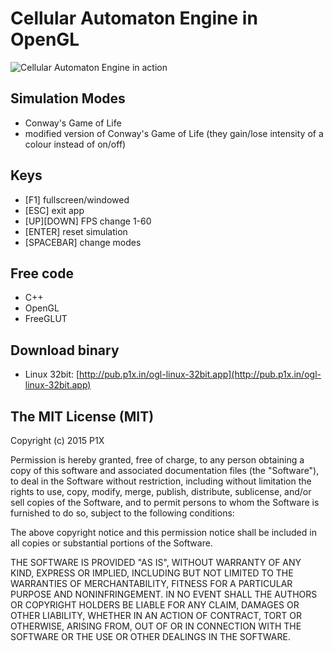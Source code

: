 # Cellular Automaton Engine in OpenGL

![Cellular Automaton Engine in action](http://i.imgur.com/3Hxwidr.png)

## Simulation Modes

- Conway's Game of Life
- modified version of Conway's Game of Life (they gain/lose intensity of a colour instead of on/off)

## Keys

- [F1] fullscreen/windowed
- [ESC] exit app
- [UP][DOWN] FPS change 1-60
- [ENTER] reset simulation
- [SPACEBAR] change modes 

## Free code

- C++
- OpenGL
- FreeGLUT

## Download binary

- Linux 32bit: [http://pub.p1x.in/ogl-linux-32bit.app](http://pub.p1x.in/ogl-linux-32bit.app)

## The MIT License (MIT)

Copyright (c) 2015 P1X

Permission is hereby granted, free of charge, to any person obtaining a copy
of this software and associated documentation files (the "Software"), to deal
in the Software without restriction, including without limitation the rights
to use, copy, modify, merge, publish, distribute, sublicense, and/or sell
copies of the Software, and to permit persons to whom the Software is
furnished to do so, subject to the following conditions:

The above copyright notice and this permission notice shall be included in
all copies or substantial portions of the Software.

THE SOFTWARE IS PROVIDED "AS IS", WITHOUT WARRANTY OF ANY KIND, EXPRESS OR
IMPLIED, INCLUDING BUT NOT LIMITED TO THE WARRANTIES OF MERCHANTABILITY,
FITNESS FOR A PARTICULAR PURPOSE AND NONINFRINGEMENT. IN NO EVENT SHALL THE
AUTHORS OR COPYRIGHT HOLDERS BE LIABLE FOR ANY CLAIM, DAMAGES OR OTHER
LIABILITY, WHETHER IN AN ACTION OF CONTRACT, TORT OR OTHERWISE, ARISING FROM,
OUT OF OR IN CONNECTION WITH THE SOFTWARE OR THE USE OR OTHER DEALINGS IN
THE SOFTWARE.
